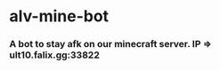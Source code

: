 <h1>alv-mine-bot</h1>
<h3>A bot to stay afk on our minecraft server.  IP  => ult10.falix.gg:33822</h3>
